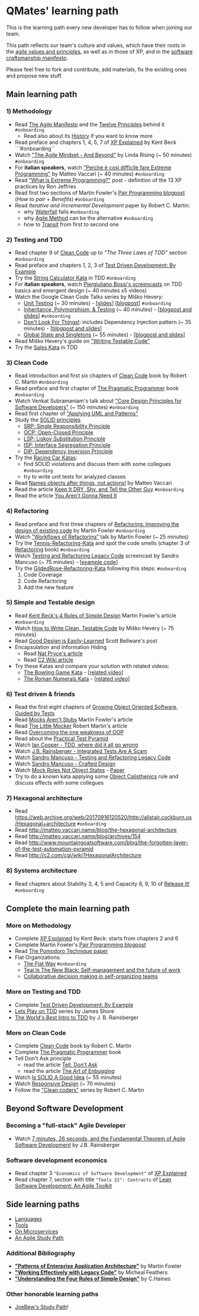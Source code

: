 # QMates' learning path

This is the learning path every new developer has to follow when joining our team.

This path reflects our team's culture and values, which have their roots in the [agile values and principles](http://agilemanifesto.org/), as well as in those of XP, and in the [software craftsmanship manifesto](http://manifesto.softwarecraftsmanship.org/).

Please feel free to fork and contribute, add materials, fix the existing ones and propose new stuff.

## Main learning path

### 1) Methodology
* Read [The Agile Manifesto](https://agilemanifesto.org/) and the [Twelve Principles](https://agilemanifesto.org/principles.html) behind it ```#onboarding```
  * Read also about its [History](https://agilemanifesto.org/history.html) if you want to know more
* Read preface and chapters 1, 4, 5, 7 of [XP Explained](https://www.amazon.com/Extreme-Programming-Explained-Embrace-Change/dp/0201616416) by Kent Beck ```#onboarding``
* Watch ["The Agile Mindset - And Beyond"](https://www.youtube.com/watch?v=C13JC_YP2Q8) by Linda Rising (~ 50 minutes) ```#onboarding```
* For __italian speakers__, watch ["Perché è così difficile fare Extreme Programming"](https://vimeo.com/113090009) by Matteo Vaccari (~ 40 minutes) ```#onboarding```
* Read ["What is Extreme Programming?"](https://ronjeffries.com/xprog/what-is-extreme-programming/) post - definition of the 13 XP practices by Ron Jeffries
* Read first two sections of Martin Fowler's [Pair Programming blogpost](https://martinfowler.com/articles/on-pair-programming.html) (_How to pair_ + _Benefits_) ```#onboarding```
* Read _Iterative and Incremental Development_ paper by Robert C. Martin:
  * why [Waterfall](https://condor.depaul.edu/dmumaugh/readings/handouts/IS375/IIDI.pdf) fails ```#onboarding```
  * why [Agile Method](https://condor.depaul.edu/dmumaugh/readings/handouts/IS375/IIDII.pdf) can be the alternative ```#onboarding```
  * how to [Transit](https://condor.depaul.edu/dmumaugh/readings/handouts/IS375/IIDIII.pdf) from first to second one

### 2) Testing and TDD
* Read chapter 9 of [Clean Code](http://www.amazon.com/Clean-Code-Handbook-Software-Craftsmanship/dp/0132350882) up to _"The Three Laws of TDD"_ section ```#onboarding```
* Read preface and chapters 1, 2, 3 of [Test Driven Development: By Example](https://www.amazon.com/Test-Driven-Development-Kent-Beck/dp/0321146530)
* Try the [String Calculator Kata](https://github.com/qmates-tech/string-calculator-kata) in TDD ```#onboarding```
* For __italian speakers__, watch [Piergiuliano Bossi's screencasts](https://www.youtube.com/channel/UCKu3XCVh7pe06khn4N1uCiQ) on TDD basics and emergent design (~ 40 minutes x5 videos)
* Watch the Google Clean Code Talks series by Miško Hevery:
  - [Unit Testing](http://www.youtube.com/watch?v=wEhu57pih5w) (~ 30 minutes) - [[slides](https://docs.google.com/presentation/d/1mZsq0WljEfgIR9Df_IcW0VQfNl-Pk_cEBR3i9id-eR4/present#slide=id.i0)] [[blogpost](http://misko.hevery.com/2008/11/04/clean-code-talks-unit-testing/)] ```#onboarding```
  - [Inheritance, Polymorphism, & Testing](https://www.youtube.com/watch?v=4F72VULWFvc) (~ 40 minutes) - [[blogpost and slides](http://misko.hevery.com/2008/12/08/clean-code-talks-inheritance-polymorphism-testing/)] ```#onboarding```
  - [Don't Look For Things!](https://www.youtube.com/watch?v=RlfLCWKxHJ0): includes Dependency Injection pattern (~ 35 minutes) - [[blogpost and slides](http://misko.hevery.com/2008/11/11/clean-code-talks-dependency-injection/)]
  - [Global State and Singletons](https://www.youtube.com/watch?v=-FRm3VPhseI) (~ 55 minutes) - [[blogpost and slides](http://misko.hevery.com/2008/11/21/clean-code-talks-global-state-and-singletons/)]
* Read Miško Hevery's guide on ["Writing Testable Code"](https://web.archive.org/web/20230531093323/http://misko.hevery.com/code-reviewers-guide/)
* Try the [Sales Kata](https://github.com/xpeppers/sales-taxes-problem) in TDD

### 3) Clean Code
* Read introduction and first six chapters of [Clean Code](http://www.amazon.com/Clean-Code-Handbook-Software-Craftsmanship/dp/0132350882) book by Robert C. Martin ```#onboarding```
* Read preface and first chapter of [The Pragmatic Programmer](https://www.amazon.it/Pragmatic-Programmer-Journeyman-Master/dp/020161622X/) book ```#onboarding```
* Watch Venkat Subramaniam's talk about ["Core Design Principles for Software Developers"](https://www.youtube.com/watch?v=llGgO74uXMI) (~ 150 minutes) ```#onboarding```
* Read first chapter of ["Applying UML and Patterns"](http://www.amazon.com/Applying-UML-Patterns-Introduction-Object-Oriented/dp/0131489062)
* Study the [SOLID principles](http://butunclebob.com/ArticleS.UncleBob.PrinciplesOfOod)
  * [SRP: Single Responsibility Principle](https://docs.google.com/open?id=0ByOwmqah_nuGNHEtcU5OekdDMkk)
  * [OCP: Open-Closed Principle](http://docs.google.com/a/cleancoder.com/viewer?a=v&pid=explorer&chrome=true&srcid=0BwhCYaYDn8EgN2M5MTkwM2EtNWFkZC00ZTI3LWFjZTUtNTFhZGZiYmUzODc1&hl=en)
  * [LSP: Liskov Substitution Principle](http://docs.google.com/a/cleancoder.com/viewer?a=v&pid=explorer&chrome=true&srcid=0BwhCYaYDn8EgNzAzZjA5ZmItNjU3NS00MzQ5LTkwYjMtMDJhNDU5ZTM0MTlh&hl=en)
  * [ISP: Interface Segregation Principle](http://docs.google.com/a/cleancoder.com/viewer?a=v&pid=explorer&chrome=true&srcid=0BwhCYaYDn8EgOTViYjJhYzMtMzYxMC00MzFjLWJjMzYtOGJiMDc5N2JkYmJi&hl=en)
  * [DIP: Dependency Inversion Principle](http://docs.google.com/a/cleancoder.com/viewer?a=v&pid=explorer&chrome=true&srcid=0BwhCYaYDn8EgMjdlMWIzNGUtZTQ0NC00ZjQ5LTkwYzQtZjRhMDRlNTQ3ZGMz&hl=en)
* Try the [Racing Car Katas](https://github.com/emilybache/Racing-Car-Katas):
  * find SOLID violations and discuss them with some collegues ```#onboarding```
  * try to write unit tests for analyzed classes
* Read [Names objects after things, not actions!](http://matteo.vaccari.name/blog/archives/743) by Matteo Vaccari
* Read the article [Keep It DRY, Shy, and Tell the Other Guy](http://media.pragprog.com/articles/may_04_oo1.pdf) ```#onboarding```
* Read the article [You Aren't Gonna Need It](http://wiki.c2.com/?YouArentGonnaNeedIt)

### 4) Refactoring
* Read preface and first three chapters of [Refactoring: Improving the design of existing code](http://www.amazon.com/Refactoring-Improving-Design-Existing-Code/dp/0201485672) by Martin Fowler ```#onboarding```
* Watch ["Workflows of Refactoring"](https://www.youtube.com/watch?v=vqEg37e4Mkw) talk by Martin Fowler (~ 25 minutes)
* Try the [Tennis-Refactoring-Kata](https://github.com/emilybache/Tennis-Refactoring-Kata) and spot the code smells (chapter 3 of [Refactoring](http://www.amazon.com/Refactoring-Improving-Design-Existing-Code/dp/0201485672) book) ```#onboarding```
* Watch [Testing and Refactoring Legacy Code](https://www.youtube.com/watch?v=_NnElPO5BU0) screencast by Sandro Mancuso (~ 75 minutes) - [[example code](https://github.com/sandromancuso/trip-service-kata)]
* Try the [GildedRose-Refactoring-Kata](https://github.com/qmates-tech/GildedRose-Refactoring-Kata) following this steps: ```#onboarding```
  1. Code Coverage
  2. Code Refactoring
  3. Add the new feature

### 5) Simple and Testable design
* Read [Kent Beck's 4 Rules of Simple Design](https://martinfowler.com/bliki/BeckDesignRules.html) Martin Fowler's article ```#onboarding```
* Watch [How to Write Clean, Testable Code](https://www.youtube.com/watch?v=XcT4yYu_TTs) by Miško Hevery (~ 75 minutes)
* Read [Good Design is Easily-Learned](http://blog.scottbellware.com/2009/01/good-design-is-easily-learned.html) Scott Bellware's post
* Encapsulation and Information Hiding
  * Read [Nat Pryce's article](http://www.natpryce.com/articles/000498.html)
  * Read [C2 Wiki article](http://c2.com/cgi/wiki?EncapsulationIsNotInformationHiding)
* Try these Katas and compare your solution with related videos:
  * [The Bowling Game Kata](http://butunclebob.com/ArticleS.UncleBob.TheBowlingGameKata) - [[related video](https://www.youtube.com/watch?v=OPGTPQ4kURU)]
  * [The Roman Numerals Kata](https://web.archive.org/web/20180602202843/http://www.codekatas.org/casts/roman-numerals-kata-with-audio-commentary) - [[related video](https://www.youtube.com/watch?v=vX-Yym7166Y)]

### 6) Test driven & friends
* Read the first eight chapters of [Growing Object Oriented Software, Guided by Tests](http://www.growing-object-oriented-software.com/)
* Read [Mocks Aren't Stubs](http://martinfowler.com/articles/mocksArentStubs.html) Martin Fowler's article
* Read [The Little Mocker](https://blog.cleancoder.com/uncle-bob/2014/05/14/TheLittleMocker.html) Robert Martin's article
* Read [Overcoming the one weakness of OOP](http://blogs.ugidotnet.org/luKa/archive/2015/01/20/overcoming-the-one-weakness-of-oop.aspx)
* Read about the [Practical Test Pyramid](https://martinfowler.com/articles/practical-test-pyramid.html)
* Watch [Ian Cooper - TDD, where did it all go wrong](http://vimeo.com/68375232)
* Watch [J.B. Rainsberger - Integrated Tests Are A Scam](http://vimeo.com/80533536)
* Watch [Sandro Mancuso - Testing and Refactoring Legacy Code](https://www.youtube.com/watch?v=_NnElPO5BU0)
* Watch [Sandro Mancuso - Crafted Design](http://vimeo.com/101106002)
* Watch [Mock Roles Not Object States](http://www.infoq.com/news/2008/08/Mock-Roles-Pryce-and-Freeman) - [Paper](http://jmock.org/oopsla2004.pdf)
* Try to do a known kata applying some [Object Calisthenics](http://williamdurand.fr/2013/06/03/object-calisthenics/) rule and discuss effects with some collegues

### 7) Hexagonal architecture

* Read https://web.archive.org/web/20170916120520/http://alistair.cockburn.us/Hexagonal+architecture ```#onboarding```
* Read http://matteo.vaccari.name/blog/the-hexagonal-architecture
* Read http://matteo.vaccari.name/blog/archives/154
* Read http://www.mountaingoatsoftware.com/blog/the-forgotten-layer-of-the-test-automation-pyramid
* Read http://c2.com/cgi/wiki?HexagonalArchitecture

### 8) Systems architecture

* Read chapters about Stability 3, 4, 5 and Capacity 8, 9, 10 of [Release It!](https://pragprog.com/book/mnee/release-it) ```#onboarding```

## Complete the main learning path

### More on Methodology
* Complete [XP Explained](https://www.amazon.com/Extreme-Programming-Explained-Embrace-Change/dp/0201616416) by Kent Beck: starts from chapters 2 and 6
* Complete Martin Fowler's [Pair Programming blogpost](https://martinfowler.com/articles/on-pair-programming.html)
* Read [The Pomodoro Technique paper](http://friend.ucsd.edu/reasonableexpectations/downloads/Cirillo%20--%20Pomodoro%20Technique.pdf)
* Flat Organizations:
   * [The Flat Way](https://link.medium.com/E4kjMXajO3) ```#onboarding```
   * [Teal Is The New Black: Self-management and the future of work](https://management30.com/blog/teal-organization-self-management-future-of-work/)
   * [Collaborative decision making in self-organizing teams](https://www.agilebusinessday.com/2019/09/26/collaborative-decision-making-in-self-organizing-teams-abd19-lorenzo-massacci/)
 
### More on Testing and TDD
* Complete [Test Driven Development: By Example](https://www.amazon.com/Test-Driven-Development-Kent-Beck/dp/0321146530)
* [Lets Play on TDD](http://www.jamesshore.com/Blog/Lets-Play) series by James Shore
* [The World's Best Intro to TDD](http://online-training.jbrains.ca/p/wbitdd-01) by J. B. Rainsberger

### More on Clean Code
* Complete [Clean Code](http://www.amazon.com/Clean-Code-Handbook-Software-Craftsmanship/dp/0132350882) book by Robert C. Martin
* Complete [The Pragmatic Programmer](https://www.amazon.it/Pragmatic-Programmer-Journeyman-Master/dp/020161622X/) book
* Tell Don't Ask principle
  * read the article [Tell, Don't Ask](http://archive.is/Bk10R/)
  * read the article [The Art of Enbugging](http://media.pragprog.com/articles/jan_03_enbug.pdf)
* Watch [Is SOLID A Good Idea](http://vimeo.com/20388419) (~ 55 minutes)
* Watch [Responsive Design](http://www.infoq.com/presentations/responsive-design) (~ 70 minutes)
* Follow the ["Clean coders"](http://cleancoders.com/) series by Robert C. Martin

## Beyond Software Development

### Becoming a "full-stack" Agile Developer
* Watch [7 minutes, 26 seconds, and the Fundamental Theorem of Agile Software Development](https://www.youtube.com/watch?v=WSes_PexXcA) by J.B. Rainsberger

### Software development economics
* Read chapter 3 ```"Economics of Software Development"``` of [XP Explained](https://www.amazon.com/Extreme-Programming-Explained-Embrace-Change/dp/0201616416)
* Read chapter 7, section with title ```"Tools 22": Contracts``` of [Lean Software Development: An Agile Toolkit](https://www.amazon.com/Lean-Software-Development-Agile-Toolkit/dp/0321150783)

## Side learning paths
* [Languages](study-path/languages)
* [Tools](study-path/tools)
* [On Microservices](study-path/microservices)
* [An Agile Study Path](study-path/agile)

### Additional Bibliography
* [__"Patterns of Enterprise Application Architecture"__](http://www.amazon.it/Patterns-Enterprise-Application-Architecture-Martin/dp/0321127420) by Martin Fowler
* [__"Working Effectively with Legacy Code"__](http://www.amazon.com/Working-Effectively-Legacy-Michael-Feathers/dp/0131177052) by Micheal Feathers
* [__"Understanding the Four Rules of Simple Design"__](https://leanpub.com/4rulesofsimpledesign) by C.Haines

### Other honorable learning paths
* [JoeBew's Study Path](https://github.com/joebew42/study-path)!
